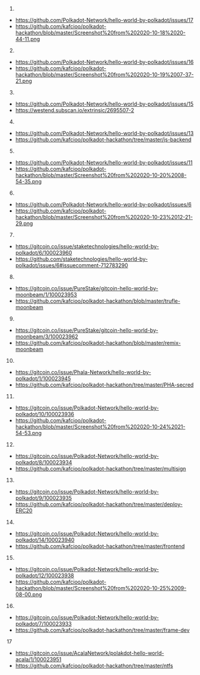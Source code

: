 1) 
* https://github.com/Polkadot-Network/hello-world-by-polkadot/issues/17
* https://github.com/kafcioo/polkadot-hackathon/blob/master/Screenshot%20from%202020-10-18%2020-44-11.png

2)
* https://github.com/Polkadot-Network/hello-world-by-polkadot/issues/16
* https://github.com/kafcioo/polkadot-hackathon/blob/master/Screenshot%20from%202020-10-19%2007-37-21.png

3)
* https://github.com/Polkadot-Network/hello-world-by-polkadot/issues/15
* https://westend.subscan.io/extrinsic/2695507-2

4)
* https://github.com/Polkadot-Network/hello-world-by-polkadot/issues/13
* https://github.com/kafcioo/polkadot-hackathon/tree/master/js-backend

5)
* https://github.com/Polkadot-Network/hello-world-by-polkadot/issues/11
* https://github.com/kafcioo/polkadot-hackathon/blob/master/Screenshot%20from%202020-10-20%2008-54-35.png

6)
* https://github.com/Polkadot-Network/hello-world-by-polkadot/issues/6
* https://github.com/kafcioo/polkadot-hackathon/blob/master/Screenshot%20from%202020-10-23%2012-21-29.png

7)
* https://gitcoin.co/issue/staketechnologies/hello-world-by-polkadot/6/100023960
* https://github.com/staketechnologies/hello-world-by-polkadot/issues/6#issuecomment-712783290

8)
* https://gitcoin.co/issue/PureStake/gitcoin-hello-world-by-moonbeam/1/100023953
* https://github.com/kafcioo/polkadot-hackathon/blob/master/trufle-moonbeam

9)
* https://gitcoin.co/issue/PureStake/gitcoin-hello-world-by-moonbeam/3/100023962
* https://github.com/kafcioo/polkadot-hackathon/blob/master/remix-moonbeam

10)
* https://gitcoin.co/issue/Phala-Network/hello-world-by-polkadot/1/100023945
* https://github.com/kafcioo/polkadot-hackathon/tree/master/PHA-secred

11)
* https://gitcoin.co/issue/Polkadot-Network/hello-world-by-polkadot/10/100023936
* https://github.com/kafcioo/polkadot-hackathon/blob/master/Screenshot%20from%202020-10-24%2021-54-53.png

12)
* https://gitcoin.co/issue/Polkadot-Network/hello-world-by-polkadot/8/100023934
* https://github.com/kafcioo/polkadot-hackathon/tree/master/multisign

13)
* https://gitcoin.co/issue/Polkadot-Network/hello-world-by-polkadot/9/100023935
* https://github.com/kafcioo/polkadot-hackathon/tree/master/deploy-ERC20

14) 
* https://gitcoin.co/issue/Polkadot-Network/hello-world-by-polkadot/14/100023940
* https://github.com/kafcioo/polkadot-hackathon/tree/master/frontend

15)
* https://gitcoin.co/issue/Polkadot-Network/hello-world-by-polkadot/12/100023938
* https://github.com/kafcioo/polkadot-hackathon/blob/master/Screenshot%20from%202020-10-25%2009-08-00.png

16)
* https://gitcoin.co/issue/Polkadot-Network/hello-world-by-polkadot/7/100023933
* https://github.com/kafcioo/polkadot-hackathon/tree/master/frame-dev

17
* https://gitcoin.co/issue/AcalaNetwork/polakdot-hello-world-acala/1/100023951
* https://github.com/kafcioo/polkadot-hackathon/tree/master/ntfs